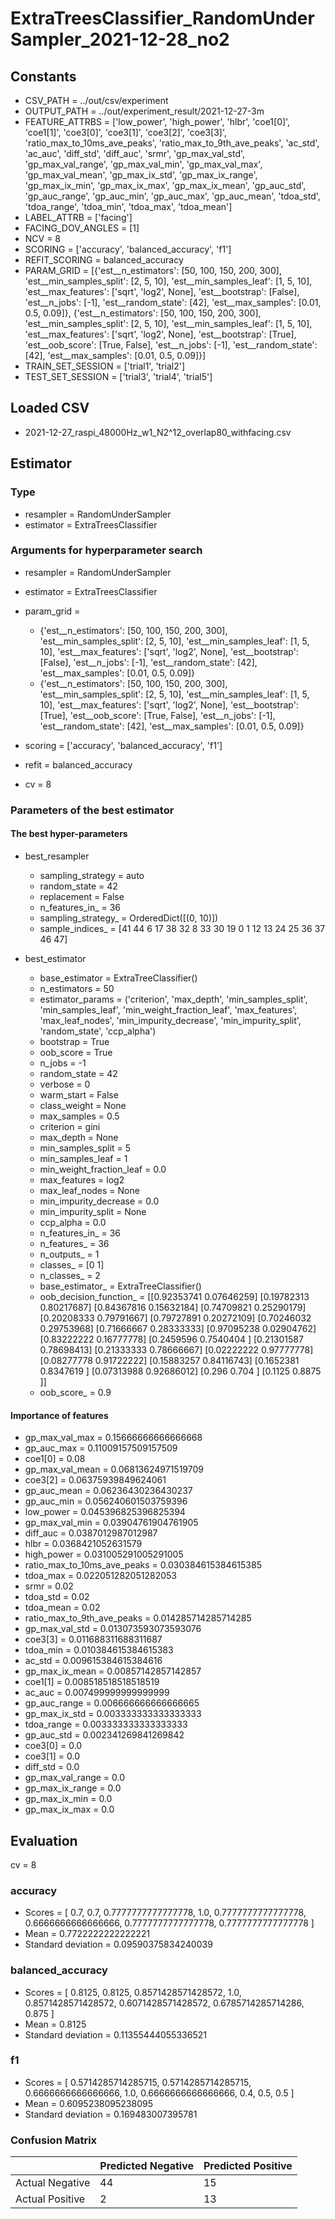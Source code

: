 # ExtraTreesClassifier_RandomUnderSampler_2021-12-28_no2
## Constants
- CSV_PATH = ../out/csv/experiment
- OUTPUT_PATH = ../out/experiment_result/2021-12-27-3m
- FEATURE_ATTRBS = ['low_power', 'high_power', 'hlbr', 'coe1[0]', 'coe1[1]', 'coe3[0]', 'coe3[1]', 'coe3[2]', 'coe3[3]', 'ratio_max_to_10ms_ave_peaks', 'ratio_max_to_9th_ave_peaks', 'ac_std', 'ac_auc', 'diff_std', 'diff_auc', 'srmr', 'gp_max_val_std', 'gp_max_val_range', 'gp_max_val_min', 'gp_max_val_max', 'gp_max_val_mean', 'gp_max_ix_std', 'gp_max_ix_range', 'gp_max_ix_min', 'gp_max_ix_max', 'gp_max_ix_mean', 'gp_auc_std', 'gp_auc_range', 'gp_auc_min', 'gp_auc_max', 'gp_auc_mean', 'tdoa_std', 'tdoa_range', 'tdoa_min', 'tdoa_max', 'tdoa_mean']
- LABEL_ATTRB = ['facing']
- FACING_DOV_ANGLES = [1]
- NCV = 8
- SCORING = ['accuracy', 'balanced_accuracy', 'f1']
- REFIT_SCORING = balanced_accuracy
- PARAM_GRID = [{'est__n_estimators': [50, 100, 150, 200, 300], 'est__min_samples_split': [2, 5, 10], 'est__min_samples_leaf': [1, 5, 10], 'est__max_features': ['sqrt', 'log2', None], 'est__bootstrap': [False], 'est__n_jobs': [-1], 'est__random_state': [42], 'est__max_samples': [0.01, 0.5, 0.09]}, {'est__n_estimators': [50, 100, 150, 200, 300], 'est__min_samples_split': [2, 5, 10], 'est__min_samples_leaf': [1, 5, 10], 'est__max_features': ['sqrt', 'log2', None], 'est__bootstrap': [True], 'est__oob_score': [True, False], 'est__n_jobs': [-1], 'est__random_state': [42], 'est__max_samples': [0.01, 0.5, 0.09]}]
- TRAIN_SET_SESSION = ['trial1', 'trial2']
- TEST_SET_SESSION = ['trial3', 'trial4', 'trial5']

## Loaded CSV
- 2021-12-27_raspi_48000Hz_w1_N2^12_overlap80_withfacing.csv

## Estimator
### Type
- resampler = RandomUnderSampler
- estimator = ExtraTreesClassifier

### Arguments for hyperparameter search
- resampler = RandomUnderSampler
- estimator = ExtraTreesClassifier
- param_grid = 
	- {'est__n_estimators': [50, 100, 150, 200, 300], 'est__min_samples_split': [2, 5, 10], 'est__min_samples_leaf': [1, 5, 10], 'est__max_features': ['sqrt', 'log2', None], 'est__bootstrap': [False], 'est__n_jobs': [-1], 'est__random_state': [42], 'est__max_samples': [0.01, 0.5, 0.09]}
	- {'est__n_estimators': [50, 100, 150, 200, 300], 'est__min_samples_split': [2, 5, 10], 'est__min_samples_leaf': [1, 5, 10], 'est__max_features': ['sqrt', 'log2', None], 'est__bootstrap': [True], 'est__oob_score': [True, False], 'est__n_jobs': [-1], 'est__random_state': [42], 'est__max_samples': [0.01, 0.5, 0.09]}

- scoring = ['accuracy', 'balanced_accuracy', 'f1']
- refit = balanced_accuracy
- cv = 8

### Parameters of the best estimator
#### The best hyper-parameters
- best_resampler
	- sampling_strategy = auto
	- random_state = 42
	- replacement = False
	- n_features_in_ = 36
	- sampling_strategy_ = OrderedDict([(0, 10)])
	- sample_indices_ = [41 44  6 17 38 32  8 33 30 19  0  1 12 13 24 25 36 37 46 47]

- best_estimator
	- base_estimator = ExtraTreeClassifier()
	- n_estimators = 50
	- estimator_params = ('criterion', 'max_depth', 'min_samples_split', 'min_samples_leaf', 'min_weight_fraction_leaf', 'max_features', 'max_leaf_nodes', 'min_impurity_decrease', 'min_impurity_split', 'random_state', 'ccp_alpha')
	- bootstrap = True
	- oob_score = True
	- n_jobs = -1
	- random_state = 42
	- verbose = 0
	- warm_start = False
	- class_weight = None
	- max_samples = 0.5
	- criterion = gini
	- max_depth = None
	- min_samples_split = 5
	- min_samples_leaf = 1
	- min_weight_fraction_leaf = 0.0
	- max_features = log2
	- max_leaf_nodes = None
	- min_impurity_decrease = 0.0
	- min_impurity_split = None
	- ccp_alpha = 0.0
	- n_features_in_ = 36
	- n_features_ = 36
	- n_outputs_ = 1
	- classes_ = [0 1]
	- n_classes_ = 2
	- base_estimator_ = ExtraTreeClassifier()
	- oob_decision_function_ = [[0.92353741 0.07646259]
 [0.19782313 0.80217687]
 [0.84367816 0.15632184]
 [0.74709821 0.25290179]
 [0.20208333 0.79791667]
 [0.79727891 0.20272109]
 [0.70246032 0.29753968]
 [0.71666667 0.28333333]
 [0.97095238 0.02904762]
 [0.83222222 0.16777778]
 [0.2459596  0.7540404 ]
 [0.21301587 0.78698413]
 [0.21333333 0.78666667]
 [0.02222222 0.97777778]
 [0.08277778 0.91722222]
 [0.15883257 0.84116743]
 [0.1652381  0.8347619 ]
 [0.07313988 0.92686012]
 [0.296      0.704     ]
 [0.1125     0.8875    ]]
	- oob_score_ = 0.9

#### Importance of features
- gp_max_val_max = 0.15666666666666668
- gp_auc_max = 0.11009157509157509
- coe1[0] = 0.08
- gp_max_val_mean = 0.06813624971519709
- coe3[2] = 0.06375939849624061
- gp_auc_mean = 0.06236430236430237
- gp_auc_min = 0.056240601503759396
- low_power = 0.045396825396825394
- gp_max_val_min = 0.03904761904761905
- diff_auc = 0.0387012987012987
- hlbr = 0.0368421052631579
- high_power = 0.031005291005291005
- ratio_max_to_10ms_ave_peaks = 0.030384615384615385
- tdoa_max = 0.022051282051282053
- srmr = 0.02
- tdoa_std = 0.02
- tdoa_mean = 0.02
- ratio_max_to_9th_ave_peaks = 0.014285714285714285
- gp_max_val_std = 0.013073593073593076
- coe3[3] = 0.011688311688311687
- tdoa_min = 0.010384615384615383
- ac_std = 0.009615384615384616
- gp_max_ix_mean = 0.00857142857142857
- coe1[1] = 0.008518518518518519
- ac_auc = 0.007499999999999999
- gp_auc_range = 0.006666666666666665
- gp_max_ix_std = 0.003333333333333333
- tdoa_range = 0.003333333333333333
- gp_auc_std = 0.002341269841269842
- coe3[0] = 0.0
- coe3[1] = 0.0
- diff_std = 0.0
- gp_max_val_range = 0.0
- gp_max_ix_range = 0.0
- gp_max_ix_min = 0.0
- gp_max_ix_max = 0.0

## Evaluation
cv = 8
### accuracy
- Scores = [ 0.7, 0.7, 0.7777777777777778, 1.0, 0.7777777777777778, 0.6666666666666666, 0.7777777777777778, 0.7777777777777778 ]
- Mean = 0.7722222222222221
- Standard deviation = 0.09590375834240039

### balanced_accuracy
- Scores = [ 0.8125, 0.8125, 0.8571428571428572, 1.0, 0.8571428571428572, 0.6071428571428572, 0.6785714285714286, 0.875 ]
- Mean = 0.8125
- Standard deviation = 0.11355444055336521

### f1
- Scores = [ 0.5714285714285715, 0.5714285714285715, 0.6666666666666666, 1.0, 0.6666666666666666, 0.4, 0.5, 0.5 ]
- Mean = 0.6095238095238095
- Standard deviation = 0.169483007395781

### Confusion Matrix
|  | Predicted Negative | Predicted Positive |
| --- | --- | --- |
| Actual Negative | 44 | 15 |
| Actual Positive | 2 | 13 |

      